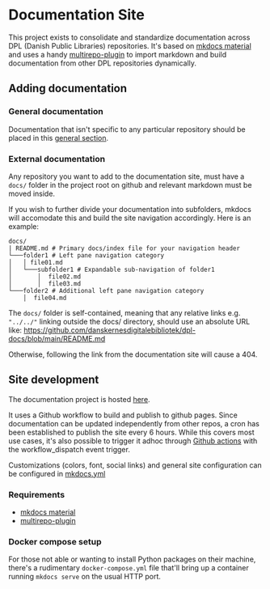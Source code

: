 # Documentation Site

This project exists to consolidate and standardize documentation across DPL
(Danish Public Libraries) repositories. It's based on [mkdocs
material](https://squidfunk.github.io/mkdocs-material/) and uses a handy
[multirepo-plugin](https://github.com/jdoiro3/mkdocs-multirepo-plugin) to import
markdown and build documentation from other DPL repositories dynamically.

## Adding documentation

### General documentation

Documentation that isn't specific to any particular repository should
be placed in this [general
section](https://github.com/danskernesdigitalebibliotek/dpl-docs/tree/main/docs/General/). 

### External documentation

Any repository you want to add to the documentation site, must have a `docs/`
folder in the project root on github and relevant markdown must be moved inside.

If you wish to further divide your documentation into subfolders, mkdocs will
accomodate this and build the site navigation accordingly. Here is an example:

``` shell
docs/
| README.md # Primary docs/index file for your navigation header
└───folder1 # Left pane navigation category
│   │ file01.md
│   └───subfolder1 # Expandable sub-navigation of folder1
│       │  file02.md
│       │  file03.md
└───folder2 # Additional left pane navigation category
    │  file04.md
```

The `docs/` folder is self-contained, meaning that any relative links e.g.
`"../../"` linking outside the docs/ directory, should use an absolute URL like:
<https://github.com/danskernesdigitalebibliotek/dpl-docs/blob/main/README.md>

Otherwise, following the link from the documentation site will cause a 404.

## Site development

The documentation project is hosted
[here](https://github.com/danskernesdigitalebibliotek/dpl-docs).

It uses a Github workflow to build and publish to github pages. Since
documentation can be updated independently from other repos, a cron has been
established to publish the site every 6 hours. While this covers most use cases,
it's also possible to trigger it adhoc through [Github
actions](https://github.com/danskernesdigitalebibliotek/dpl-docs/actions/workflows/build-publish.yml)
with the workflow_dispatch event trigger.

Customizations (colors, font, social links) and general site configuration can
be configured in
[mkdocs.yml](https://github.com/danskernesdigitalebibliotek/dpl-docs/blob/main/mkdocs.yml)

### Requirements

- [mkdocs
  material](https://squidfunk.github.io/mkdocs-material/getting-started/)
- [multirepo-plugin](https://github.com/jdoiro3/mkdocs-multirepo-plugin)

### Docker compose setup

For those not able or wanting to install Python packages on their
machine, there's a rudimentary `docker-compose.yml` file that'll bring
up a container running `mkdocs serve` on the usual HTTP port.

